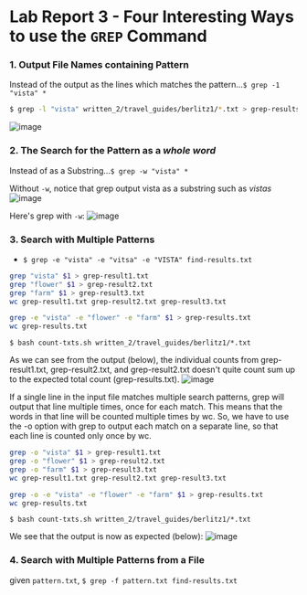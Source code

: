 # Lab Report 3 - Four Interesting Ways to use the `GREP` Command

### 1. Output File Names containing Pattern
Instead of the output as the lines which matches the pattern...`$ grep -1 "vista" *`
```bash
$ grep -l "vista" written_2/travel_guides/berlitz1/*.txt > grep-results.txt
```
![image](https://user-images.githubusercontent.com/111631103/221728956-8e7933c4-8ffd-4235-91bf-89dffc0dd742.png)

### 2. The Search for the Pattern as a _whole word_ 
Instead of as a Substring...`$ grep -w "vista" *`

Without `-w`, notice that grep output vista as a substring such as _vistas_
![image](https://user-images.githubusercontent.com/111631103/221729781-9608e041-ea5d-4fd4-935a-d321f1b4c574.png)

Here's grep with `-w`:
![image](https://user-images.githubusercontent.com/111631103/221729597-00f78546-6ee3-4492-8b2f-82f4ac7cfac8.png)

### 3. Search with Multiple Patterns
- `$ grep -e "vista" -e "vitsa" -e "VISTA" find-results.txt`
```count-txts.sh
grep "vista" $1 > grep-result1.txt
grep "flower" $1 > grep-result2.txt
grep "farm" $1 > grep-result3.txt
wc grep-result1.txt grep-result2.txt grep-result3.txt

grep -e "vista" -e "flower" -e "farm" $1 > grep-results.txt
wc grep-results.txt
```

`$ bash count-txts.sh written_2/travel_guides/berlitz1/*.txt`

As we can see from the output (below), the individual counts from grep-result1.txt, grep-result2.txt, and grep-result2.txt doesn't quite count sum up to the expected total count (grep-results.txt).
![image](https://user-images.githubusercontent.com/111631103/221747234-96bdbbda-9619-4c4a-b4ff-447c58f601fc.png)

If a single line in the input file matches multiple search patterns, grep will output that line multiple times, once for each match. This means that the words in that line will be counted multiple times by wc. So, we have to use the -o option with grep to output each match on a separate line, so that each line is counted only once by wc.

```bash
grep -o "vista" $1 > grep-result1.txt
grep -o "flower" $1 > grep-result2.txt
grep -o "farm" $1 > grep-result3.txt
wc grep-result1.txt grep-result2.txt grep-result3.txt

grep -o -e "vista" -e "flower" -e "farm" $1 > grep-results.txt
wc grep-results.txt
```

`$ bash count-txts.sh written_2/travel_guides/berlitz1/*.txt`

We see that the output is now as expected (below):
![image](https://user-images.githubusercontent.com/111631103/221747040-4e9534f7-df3a-4bcb-a9ce-5ff1e61a190a.png)

### 4. Search with Multiple Patterns from a File
given `pattern.txt`, `$ grep -f pattern.txt find-results.txt`
